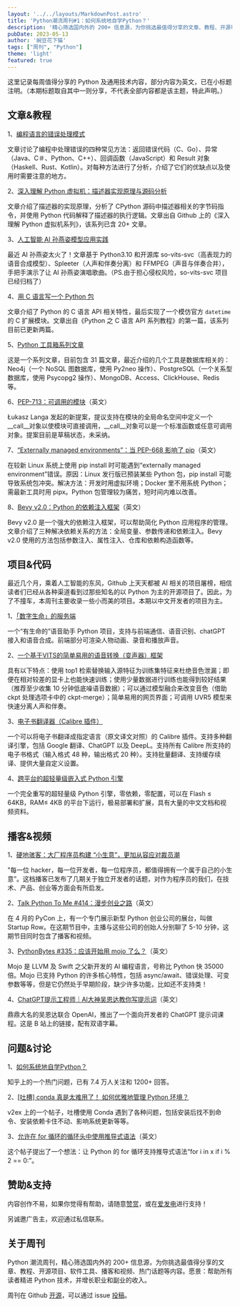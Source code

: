 ```yaml
---
layout: '../../layouts/MarkdownPost.astro'
title: 'Python潮流周刊#1：如何系统地自学Python？'
description: '精心筛选国内外的 200+ 信息源，为你挑选最值得分享的文章、教程、开源项目、软件工具、播客和视频、热门话题等内容'
pubDate: 2023-05-13
author: '豌豆花下猫'
tags: ["周刊", "Python"] 
theme: 'light'
featured: true
---
```


这里记录每周值得分享的 Python 及通用技术内容，部分内容为英文，已在小标题注明。（本期标题取自其中一则分享，不代表全部内容都是该主题，特此声明。）

## 文章&教程

1、[编程语言的错误处理模式](https://pythoncat.top/posts/2023-05-08-error)

文章讨论了编程中处理错误的四种常见方法：返回错误代码（C、Go）、异常（Java、C＃、Python、C++）、回调函数（JavaScript）和 Result 对象（Haskell、Rust、Kotlin）。对每种方法进行了分析，介绍了它们的优缺点以及使用时需要注意的地方。

2、[深入理解 Python 虚拟机：描述器实现原理与源码分析](https://github.com/Chang-LeHung/dive-into-cpython/blob/master/obsy/03decriptor.md)

文章介绍了描述器的实现原理，分析了 CPython 源码中描述器相关的字节码指令，并使用 Python 代码解释了描述器的执行逻辑。文章出自 Github 上的《深入理解 Python 虚拟机系列》，该系列已含 20+ 文章。

3、[人工智能 AI 孙燕姿模型应用实践](https://v3u.cn/a_id_310)

最近 AI 孙燕姿太火了！文章基于 Python3.10 和开源库 so-vits-svc（高表现力的语音合成模型）、Spleeter（人声和伴奏分离）和 FFMPEG（声音与伴奏合并），手把手演示了让 AI 孙燕姿演唱歌曲。（PS.由于担心侵权风险，so-vits-svc 项目已经归档了）

4、[用 C 语言写一个 Python 包](https://juejin.cn/post/7229485914219642941)

文章介绍了 Python 的 C 语言 API 相关特性，最后实现了一个模仿官方 `datetime` 的 C 扩展模块。文章出自《Python 之 C 语言 API 系列教程》的第一篇，该系列目前已更新两篇。

5、[Python 工具箱系列文章](https://www.cnblogs.com/shanxihualu/p/17391082.html)

这是一个系列文章，目前包含 31 篇文章，最近介绍的几个工具是数据库相关的：Neo4j（一个 NoSQL 图数据库，使用 Py2neo 操作）、PostgreSQL（一个关系型数据库，使用 Psycopg2 操作）、MongoDB、Access、ClickHouse、Redis 等。

6、[PEP-713：可调用的模块](https://peps.python.org/pep-0713)（英文）

Łukasz Langa 发起的新提案，提议支持在模块的全局命名空间中定义一个__call__对象以使模块可直接调用，__call__对象可以是一个标准函数或任意可调用对象。提案目前是草稿状态，未采纳。

7、[“Externally managed environments”：当 PEP-668 影响了 pip](https://pythonspeed.com/articles/externally-managed-environment-pep-668)（英文）

在较新 Linux 系统上使用 pip install 时可能遇到“externally managed environment”错误。原因：Linux 发行版已预装某些 Python 包，pip install 可能导致系统包冲突。解决方法：开发时用虚拟环境；Docker 里不用系统 Python；需最新工具时用 pipx。Python 包管理较为痛苦，短时间内难以改善。

8、[Bevy v2.0：Python 的依赖注入框架](https://blog.zech.codes/bevy-v2)（英文）

Bevy v2.0 是一个强大的依赖注入框架，可以帮助简化 Python 应用程序的管理。文章介绍了三种解决依赖关系的方法：全局变量、参数传递和依赖注入。Bevy v2.0 使用的方法包括参数注入、属性注入、仓库和依赖构造函数等。

## 项目&代码

最近几个月，乘着人工智能的东风，Github 上天天都被 AI 相关的项目屠榜，相信读者们已经从各种渠道看到过那些知名的以 Python 为主的开源项目了。因此，为了不撞车，本周刊主要收录一些小而美的项目。本期以中文开发者的项目为主。

1、[「数字生命」的服务端](https://github.com/zixiiu/Digital_Life_Server)

一个“有生命的”语音助手 Python 项目，支持与前端通信、语音识别、chatGPT 接入和语音合成。前端部分可渲染人物动画、录音和播放声音。

2、[一个基于VITS的简单易用的语音转换（变声器）框架](https://github.com/RVC-Project/Retrieval-based-Voice-Conversion-WebUI)

具有以下特点：使用 top1 检索替换输入源特征为训练集特征来杜绝音色泄漏；即便在相对较差的显卡上也能快速训练；使用少量数据进行训练也能得到较好结果（推荐至少收集 10 分钟低底噪语音数据）；可以通过模型融合来改变音色（借助 ckpt 处理选项卡中的 ckpt-merge）；简单易用的网页界面；可调用 UVR5 模型来快速分离人声和伴奏。

3、[电子书翻译器（Calibre 插件）](https://github.com/bookfere/Ebook-Translator-Calibre-Plugin)

一个可以将电子书翻译成指定语言（原文译文对照）的 Calibre 插件。支持多种翻译引擎，包括 Google 翻译、ChatGPT 以及 DeepL。支持所有 Calibre 所支持的电子书格式（输入格式 48 种，输出格式 20 种）。支持批量翻译、支持缓存续译、提供大量自定义设置。

4、[跨平台的超轻量级嵌入式 Python 引擎](https://github.com/pikasTech/PikaPython/blob/master/README_zh.md)

一个完全重写的超轻量级 Python 引擎，零依赖，零配置，可以在 Flash ≤ 64KB，RAM≤ 4KB 的平台下运行，极易部署和扩展，具有大量的中文文档和视频资料。

## 播客&视频

1、[硬地骇客：大厂程序员构建 “小生意”，更加从容应对裁员潮](https://www.xiaoyuzhoufm.com/episode/6446499294d78eb3f74a01d8)

"每一位 hacker，每一位开发者，每一位程序员，都值得拥有一个属于自己的小生意”。这档播客已发布了几期关于独立开发者的话题，对作为程序员的我们，在技术、产品、创业等方面会有所启发。

2、[Talk Python To Me #414：漫步创业之路](https://talkpython.fm/episodes/show/414/a-stroll-down-startup-lane)（英文）

在 4 月的 PyCon 上，有一个专门展示新型 Python 创业公司的展台，叫做 Startup Row。在这期节目中，主播与这些公司的创始人分别聊了 5-10 分钟，这期节目同时包含了播客和视频。

3、[PythonBytes #335：应该开始用 mojo 了么？](https://pythonbytes.fm/episodes/show/335/should-you-get-your-mojo-on)（英文）

Mojo 是 LLVM 及 Swift 之父新开发的 AI 编程语言，号称比 Python 快 35000 倍。Mojo 已支持 Python 的许多核心特性，包括 async/await、错误处理、可变参数等等，但是它仍然处于早期阶段，缺少许多功能，比如还不支持类！

4、[ChatGPT提示工程师｜AI大神吴恩达教你写提示词](https://www.bilibili.com/video/BV14M4y147yH)（英文）

鼎鼎大名的吴恩达联合 OpenAI，推出了一个面向开发者的 ChatGPT 提示词课程。这是 B 站上的链接，配有双语字幕。

## 问题&讨论

1、[如何系统地自学Python？](https://www.zhihu.com/question/29138020)

知乎上的一个热门问题，已有 7.4 万人关注和 1200+ 回答。

2、[[吐槽] conda 真是太难用了！ 如何优雅地管理 Python 环境？](https://www.v2ex.com/t/938669#reply88)

v2ex 上的一个帖子，吐槽使用 Conda 遇到了各种问题，包括安装后找不到命令、安装依赖卡住不动、影响系统更新等等。

3、[允许在 for 循环的循环头中使用推导式语法](https://discuss.python.org/t/allow-comprehension-syntax-in-loop-header-of-for-loop/25864)（英文）

这个帖子提出了一个想法：让 Python 的 for 循环支持推导式语法“for i in x if i % 2 == 0:”。

## 赞助&支持

内容创作不易，如果你觉得有帮助，请随意[赞赏](https://img.pythoncat.top/wechat_code.png)，或在[爱发电](https://afdian.net/a/pythoncat)进行支持！

另诚邀广告主，欢迎通过私信联系。

## 关于周刊

Python 潮流周刊，精心筛选国内外的 200+ 信息源，为你挑选最值得分享的文章、教程、开源项目、软件工具、播客和视频、热门话题等内容。愿景：帮助所有读者精进 Python 技术，并增长职业和副业的收入。

周刊在 Github [开源](https://github.com/chinesehuazhou/python-weekly)，可以通过 issue [投稿](https://github.com/chinesehuazhou/python-weekly/issues/new)。
